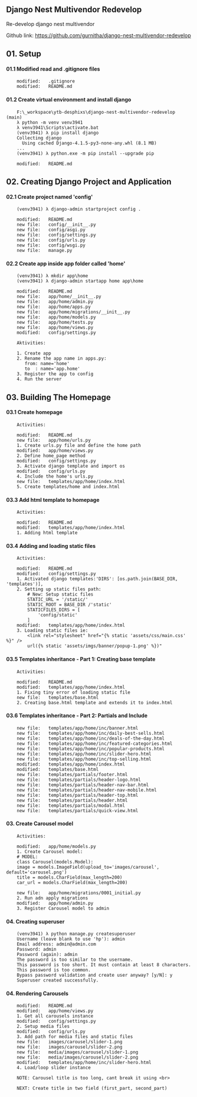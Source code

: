 ## Django Nest Multivendor Redevelop
Re-develop django nest multivendor

Github link: https://github.com/gurnitha/django-nest-multivendor-redevelop


## 01. Setup


#### 01.1 Modified read and .gitignore files

        modified:   .gitignore
        modified:   README.md


#### 01.2 Create virtual environment and install django


        F:\_workspace\ytb-desphixs\django-nest-multivendor-redevelop (main)
        λ python -m venv venv3941
        λ venv3941\Scripts\activate.bat
        (venv3941) λ pip install django
        Collecting django
          Using cached Django-4.1.5-py3-none-any.whl (8.1 MB)
        ...
        (venv3941) λ python.exe -m pip install --upgrade pip

        modified:   README.md


## 02. Creating Django Project and Application


#### 02.1 Create project named 'config'

        (venv3941) λ django-admin startproject config .

        modified:   README.md
        new file:   config/__init__.py
        new file:   config/asgi.py
        new file:   config/settings.py
        new file:   config/urls.py
        new file:   config/wsgi.py
        new file:   manage.py


#### 02.2 Create app inside app folder called 'home'

        (venv3941) λ mkdir app\home
        (venv3941) λ django-admin startapp home app\home

        modified:   README.md
        new file:   app/home/__init__.py
        new file:   app/home/admin.py
        new file:   app/home/apps.py
        new file:   app/home/migrations/__init__.py
        new file:   app/home/models.py
        new file:   app/home/tests.py
        new file:   app/home/views.py
        modified:   config/settings.py

        Aktivities:

        1. Create app
        2. Rename the app name in apps.py:
           from: name='home'
           to  : name='app.home'
        3. Register the app to config
        4. Run the server


## 03. Building The Homepage


#### 03.1 Create homepage

        Activities:		

        modified:   README.md
        new file:   app/home/urls.py
        1. Create urls.py file and define the home path
        modified:   app/home/views.py
        2. Define home_page method
        modified:   config/settings.py
        3. Activate django template and import os
        modified:   config/urls.py
        4. Include the home's urls.py 
        new file:   templates/app/home/index.html
        5. Create templates/home and index.html


#### 03.3 Add html template to homepage

        Activities:

        modified:   README.md
        modified:   templates/app/home/index.html
        1. Adding html template


#### 03.4 Adding and loading static files

        Activities:

        modified:   README.md
        modified:   config/settings.py
        1. Activated django templates:'DIRS': [os.path.join(BASE_DIR, 'templates')],
        2. Setting up static files path:
	        # New: Setup static files
	        STATIC_URL = '/static/'
	        STATIC_ROOT = BASE_DIR /'static'
	        STATICFILES_DIRS = [
	        	'config/static'
	        ]
        modified:   templates/app/home/index.html
        3. Loading static files ie:
        	<link rel="stylesheet" href="{% static 'assets/css/main.css' %}" />
        	url({% static 'assets/imgs/banner/popup-1.png' %})"


#### 03.5 Templates inheritance - Part 1: Creating base template 

        Activities:

        modified:   README.md
        modified:   templates/app/home/index.html
        1. Fixing tiny error of loading static file
        new file:   templates/base.html
        2. Creating base.html template and extends it to index.html


#### 03.6 Templates inheritance - Part 2: Partials and Include  

        new file:   templates/app/home/inc/banner.html
        new file:   templates/app/home/inc/daily-best-sells.html
        new file:   templates/app/home/inc/deals-of-the-day.html
        new file:   templates/app/home/inc/featured-categories.html
        new file:   templates/app/home/inc/popular-products.html
        new file:   templates/app/home/inc/slider-hero.html
        new file:   templates/app/home/inc/top-selling.html
        modified:   templates/app/home/index.html
        modified:   templates/base.html
        new file:   templates/partials/footer.html
        new file:   templates/partials/header-logo.html
        new file:   templates/partials/header-nav-bar.html
        new file:   templates/partials/header-nav-mobile.html
        new file:   templates/partials/header-top.html
        new file:   templates/partials/header.html
        new file:   templates/partials/modal.html
        new file:   templates/partials/quick-view.html


#### 03. Create Carousel model

        Activities:

        modified:   app/home/models.py  
        1. Create Carousel model:
        # MODEL:
        class Carousel(models.Model):
        image = models.ImageField(upload_to='images/carousel', default='carousel.png')
        title = models.CharField(max_length=200)
        car_url = models.CharField(max_length=200)

        new file:   app/home/migrations/0001_initial.py
        2. Run adn apply migrations
        modified:   app/home/admin.py
        3. Register Carousel model to admin


#### 04. Creating superuser

        (venv3941) λ python manage.py createsuperuser
        Username (leave blank to use 'hp'): admin
        Email address: admin@admin.com
        Password: admin
        Password (again): admin
        The password is too similar to the username.
        This password is too short. It must contain at least 8 characters.
        This password is too common.
        Bypass password validation and create user anyway? [y/N]: y
        Superuser created successfully.


#### 04. Rendering Carousels

        modified:   README.md
        modified:   app/home/views.py
        1. Get all carousels instance
        modified:   config/settings.py
        2. Setup media files 
        modified:   config/urls.py
        3. Add path for media files and static files
        new file:   images/carousel/slider-1.png
        new file:   images/carousel/slider-2.png
        new file:   media/images/carousel/slider-1.png
        new file:   media/images/carousel/slider-2.png
        modified:   templates/app/home/inc/slider-hero.html
        4. Load/loop slider instance 

        NOTE: Carousel title is too long, cant break it using <br>

        NEXT: Create title in two field (first_part, second_part)
